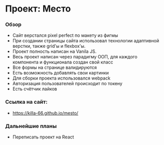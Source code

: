 # Проект: Место

### Обзор

* Сайт верстался pixel perfect по макету из фигмы 
* При создании страницы сайта использовал технологии адаптивной верстки, также grid'ы и flexbox'ы. 
* Проект полность написан на Vanila JS.
* Весь проект написан через парадигму ООП, для каждого компонента и функционала создан свой класс 
* Все формы на странице валидируются
* Есть возможность добавлять свои картинки
* Для сборки проекта использовался webpack 
* Авторизация пользователей происходит по токену 
* Есть счётчик лайков

### Ссылка на сайт:
* https://killa-66.github.io/mesto/

### Дальнейшие планы

* Переписать проект на React

